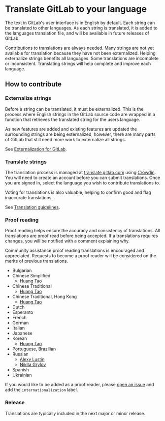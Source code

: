 # Translate GitLab to your language

The text in GitLab's user interface is in English by default.
Each string can be translated to other languages.
As each string is translated, it is added to the languages translation file,
and will be available in future releases of GitLab.

Contributions to translations are always needed.
Many strings are not yet available for translation because they have not been externalized.
Helping externalize strings benefits all languages.
Some translations are incomplete or inconsistent.
Translating strings will help complete and improve each language.

## How to contribute

### Externalize strings

Before a string can be translated, it must be externalized.
This is the process where English strings in the GitLab source code are wrapped in a function that
retrieves the translated string for the users language.

As new features are added and existing features are updated the surrounding strings are being
externalized, however, there are many parts of GitLab that still need more work to externalize all
strings.

See [Externalization for GitLab](externalization.md).

### Translate strings

The translation process is managed at [translate.gitlab.com](https://translate.gitlab.com)
using [Crowdin](https://crowdin.com/).
You will need to create an account before you can submit translations.
Once you are signed in, select the language you wish to contribute translations to.

Voting for translations is also valuable, helping to confirm good and flag inaccurate translations.

See [Translation guidelines](translation.md).

### Proof reading

Proof reading helps ensure the accuracy and consistency of translations.
All translations are proof read before being accepted.
If a translations requires changes, you will be notified with a comment explaining why.

Community assistance proof reading translations is encouraged and appreciated.
Requests to become a proof reader will be considered on the merits of previous translations.

- Bulgarian
- Chinese Simplified
  - [Huang Tao](https://crowdin.com/profile/htve)
- Chinese Traditional
  - [Huang Tao](https://crowdin.com/profile/htve)
- Chinese Traditional, Hong Kong
  - [Huang Tao](https://crowdin.com/profile/htve)
- Dutch
- Esperanto
- French
- German
- Italian
- Japanese
- Korean
  - [Huang Tao](https://crowdin.com/profile/htve)
- Portuguese, Brazilian
- Russian
  - [Alexy Lustin](https://crowdin.com/profile/lustin)
  - [Nikita Grylov](https://crowdin.com/profile/nixel2007)
- Spanish
- Ukrainian

If you would like to be added as a proof reader, please [open an issue](https://gitlab.com/gitlab-org/gitlab-ce/issues) and add the `internationalization` label.

### Release

Translations are typically included in the next major or minor release.
